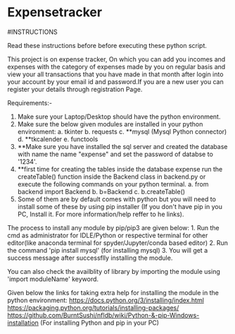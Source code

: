# Expensetracker
#INSTRUCTIONS

Read these instructions before before executing these python script.

This project is on expense tracker, On which you can add you incomes and expenses with the category of expenses made by you on regular basis and view your all transactions that you have made in that month after login into your account by your email id and password.If you are a new user you can register your details through registration Page.

Requirements:-

1. Make sure your Laptop/Desktop should have the python environment.
2. Make sure the below given modules are installed in your python environment: a. tkinter b. requests c. **mysql (Mysql Python connector) d. **tkcalender e. functools
3. **Make sure you have installed the sql server and created the database with name the name "expense" and set the password of databse to '1234'.
4. **first time for creating the tables inside the database expense run the createTable() function inside the Backend class in backend.py or execute the following commands on your python terminal. a. from backend import Backend b. b=Backend c. b.createTable()
5. Some of them are by default comes with python but you will need to install some of these by using pip installer (If you don't have pip in you PC, Install it. For more information/help reffer to he links).

The process to install any module by pip/pip3 are given below: 1. Run the cmd as administrator for IDLE/Python or respective terminal for other editor(like anaconda terminal for spyder/Jupyter/conda based editor) 2. Run the command 'pip install mysql' (for installing mysql) 3. You will get a success message after successflly installing the module.

You can also check the availblity of library by importing the module using 'import moduleName' keyword.

Given below the links for taking extra help for installing the module in the python environment: https://docs.python.org/3/installing/index.html https://packaging.python.org/tutorials/installing-packages/ https://github.com/BurntSushi/nfldb/wiki/Python-&-pip-Windows-installation (For installing Python and pip in your PC)
